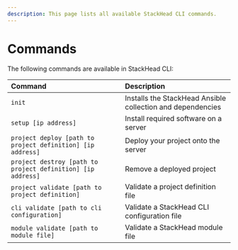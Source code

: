 ```yaml
---
description: This page lists all available StackHead CLI commands.
---
```


# Commands

The following commands are available in StackHead CLI:

| Command | Description |
| :--- | :--- |
| `init` | Installs the StackHead Ansible collection and dependencies |
| `setup [ip address]` | Install required software on a server |
| `project deploy [path to project definition] [ip address]` | Deploy your project onto the server |
| `project destroy [path to project definition] [ip address]` | Remove a deployed project |
| `project validate [path to project definition]` | Validate a project definition file |
| `cli validate [path to cli configuration]` | Validate a StackHead CLI configuration file |
| `module validate [path to module file]` | Validate a StackHead module file |

